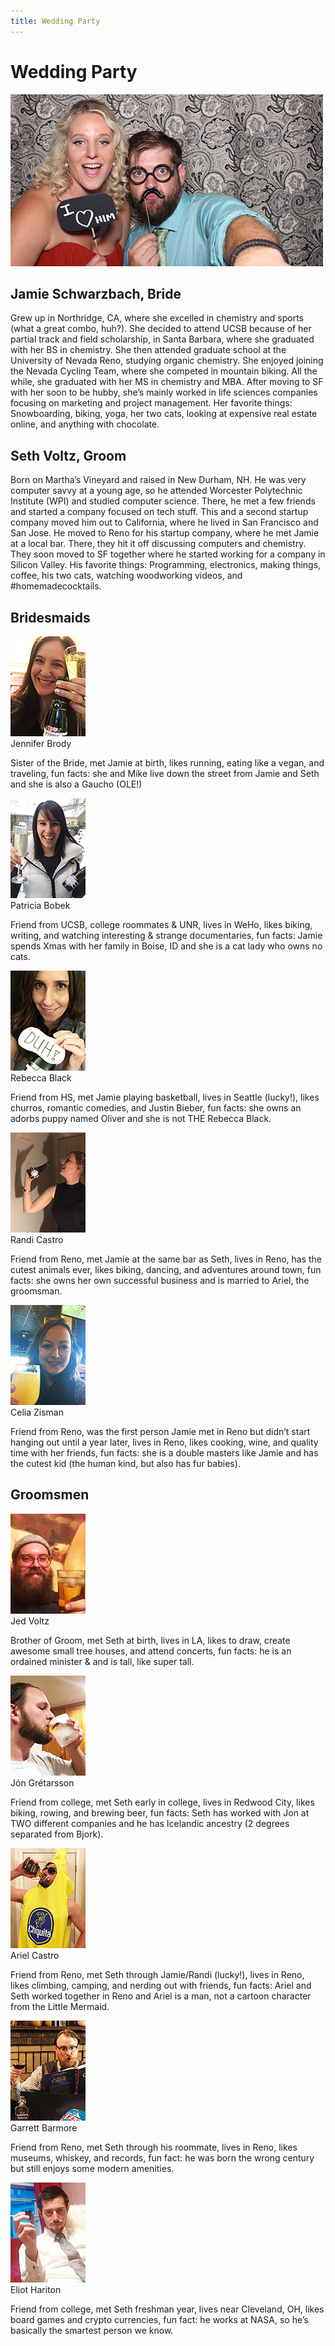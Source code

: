 ```yaml
---
title: Wedding Party
---
```


# Wedding Party

<img src="/assets/images/party-jamie-seth.jpg" srcset="/assets/images/party-jamie-seth@2x.jpg 2x" alt="Jamie and Seth">

## Jamie Schwarzbach, Bride

Grew up in Northridge, CA, where she excelled in chemistry and sports (what a great combo, huh?). She decided to attend UCSB because of her partial track and field scholarship, in Santa Barbara, where she graduated with her BS in chemistry. She then attended graduate school at the University of Nevada Reno, studying organic chemistry. She enjoyed joining the Nevada Cycling Team, where she competed in mountain biking. All the while, she graduated with her MS in chemistry and MBA. After moving to SF with her soon to be hubby, she’s mainly worked in life sciences companies focusing on marketing and project management. Her favorite things: Snowboarding, biking, yoga, her two cats, looking at expensive real estate online, and anything with chocolate.

## Seth Voltz, Groom

Born on Martha’s Vineyard and raised in New Durham, NH. He was very computer savvy at a young age, so he attended Worcester Polytechnic Institute (WPI) and studied computer science. There, he met a few friends and started a company focused on tech stuff. This and a second startup company moved him out to California, where he lived in San Francisco and San Jose. He moved to Reno for his startup company, where he met Jamie at a local bar. There, they hit it off discussing computers and chemistry. They soon moved to SF together where he started working for a company in Silicon Valley. His favorite things: Programming, electronics, making things, coffee, his two cats, watching woodworking videos, and #homemadecocktails.

## Bridesmaids

<div class="wedding-person">
  <img src="/assets/images/party-jenn.jpg" srcset="/assets/images/party-jenn@2x.jpg 2x" alt="Honeyfund Registry">
  <div class="person-info">
    <div class="person-name">Jennifer Brody</div>
    <p>Sister of the Bride, met Jamie at birth, likes running, eating like a vegan, and traveling, fun facts: she and Mike live down the street from Jamie and Seth and she is also a Gaucho (OLE!)</p>
  </div>
</div>

<div class="wedding-person">
  <img src="/assets/images/party-patty.jpg" srcset="/assets/images/party-patty@2x.jpg 2x" alt="Honeyfund Registry">
  <div class="person-info">
    <div class="person-name">Patricia Bobek</div>
    <p>Friend from UCSB, college roommates & UNR, lives in WeHo, likes biking, writing, and watching interesting & strange documentaries, fun facts: Jamie spends Xmas with her family in Boise, ID and she is a cat lady who owns no cats.</p>
  </div>
</div>

<div class="wedding-person">
  <img src="/assets/images/party-becca.jpg" srcset="/assets/images/party-becca@2x.jpg 2x" alt="Honeyfund Registry">
  <div class="person-info">
    <div class="person-name">Rebecca Black</div>
    <p>Friend from HS, met Jamie playing basketball, lives in Seattle (lucky!), likes churros, romantic comedies, and Justin Bieber, fun facts: she owns an adorbs puppy named Oliver and she is not THE Rebecca Black.</p>
  </div>
</div>

<div class="wedding-person">
  <img src="/assets/images/party-randi.jpg" srcset="/assets/images/party-randi@2x.jpg 2x" alt="Honeyfund Registry">
  <div class="person-info">
    <div class="person-name">Randi Castro</div>
    <p>Friend from Reno, met Jamie at the same bar as Seth, lives in Reno, has the cutest animals ever, likes biking, dancing, and adventures around town, fun facts: she owns her own successful business and is married to Ariel, the groomsman.</p>
  </div>
</div>

<div class="wedding-person">
  <img src="/assets/images/party-celia.jpg" srcset="/assets/images/party-celia@2x.jpg 2x" alt="Honeyfund Registry">
  <div class="person-info">
    <div class="person-name">Celia Zisman</div>
    <p>Friend from Reno, was the first person Jamie met in Reno but didn’t start hanging out until a year later, lives in Reno, likes cooking, wine, and quality time with her friends, fun facts: she is a double masters like Jamie and has the cutest kid (the human kind, but also has fur babies).</p>
  </div>
</div>

## Groomsmen

<div class="wedding-person">
  <img src="/assets/images/party-jed.jpg" srcset="/assets/images/party-jed@2x.jpg 2x" alt="Honeyfund Registry">
  <div class="person-info">
    <div class="person-name">Jed Voltz</div>
    <p>Brother of Groom, met Seth at birth, lives in LA, likes to draw, create awesome small tree houses, and attend concerts, fun facts: he is an ordained minister & and is tall, like super tall.</p>
  </div>
</div>

<div class="wedding-person">
  <img src="/assets/images/party-jon.jpg" srcset="/assets/images/party-jon@2x.jpg 2x" alt="Honeyfund Registry">
  <div class="person-info">
    <div class="person-name">J&oacute;n Gr&eacute;tarsson</div>
    <p>Friend from college, met Seth early in college, lives in Redwood City, likes biking, rowing, and brewing beer, fun facts: Seth has worked with Jon at TWO different companies and he has Icelandic ancestry (2 degrees separated from Bjork).</p>
  </div>
</div>

<div class="wedding-person">
  <img src="/assets/images/party-ariel.jpg" srcset="/assets/images/party-ariel@2x.jpg 2x" alt="Honeyfund Registry">
  <div class="person-info">
    <div class="person-name">Ariel Castro</div>
    <p>Friend from Reno, met Seth through Jamie/Randi (lucky!), lives in Reno, likes climbing, camping, and nerding out with friends, fun facts: Ariel and Seth worked together in Reno and Ariel is a man, not a cartoon character from the Little Mermaid.</p>
  </div>
</div>

<div class="wedding-person">
  <img src="/assets/images/party-garrett.jpg" srcset="/assets/images/party-garrett@2x.jpg 2x" alt="Honeyfund Registry">
  <div class="person-info">
    <div class="person-name">Garrett Barmore</div>
    <p>Friend from Reno, met Seth through his roommate, lives in Reno, likes museums, whiskey, and records, fun fact: he was born the wrong century but still enjoys some modern amenities.</p>
  </div>
</div>

<div class="wedding-person">
  <img src="/assets/images/party-eliot.jpg" srcset="/assets/images/party-eliot@2x.jpg 2x" alt="Honeyfund Registry">
  <div class="person-info">
    <div class="person-name">Eliot Hariton</div>
    <p>Friend from college, met Seth freshman year, lives near Cleveland, OH, likes board games and crypto currencies, fun fact: he works at NASA, so he’s basically the smartest person we know.</p>
  </div>
</div>
